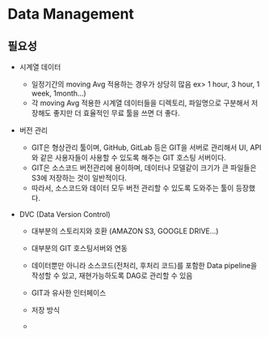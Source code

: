 # Data Management
## 필요성
- 시계열 데이터
  - 일정기간의 moving Avg 적용하는 경우가 상당히 많음 ex> 1 hour, 3 hour, 1 week, 1month...)
  - 각 moving Avg 적용한 시계열 데이터들을 디렉토리, 파일명으로 구분해서 저장해도 좋지만 더 효율적인 무료 툴을 쓰면 더 좋다.

- 버전 관리
  - GIT은 형상관리 툴이며, GitHub, GitLab 등은 GIT을 서버로 관리해서 UI, API 와 같은 사용자들이 사용할 수 있도록 해주는 GIT 호스팅 서버이다.
  - GIT은 소스코드 버전관리에 용이하며, 데이터나 모델같이 크기가 큰 파일들은 S3에 저장하는 것이 일반적이다.
  - 따라서, 소스코드와 데이터 모두 버전 관리할 수 있도록 도와주는 툴이 등장했다.

- DVC (Data Version Control)
  - 대부분의 스토리지와 호환 (AMAZON S3, GOOGLE DRIVE...)
  - 대부분의 GIT 호스팅서버와 연동
  - 데이터뿐만 아니라 소스코드(전처리, 후처리 코드)를 포함한 Data pipeline을 작성할 수 있고, 재현가능하도록 DAG로 관리할 수 있음
  - GIT과 유사한 인터페이스
  - 저장 방식
  
  - 
